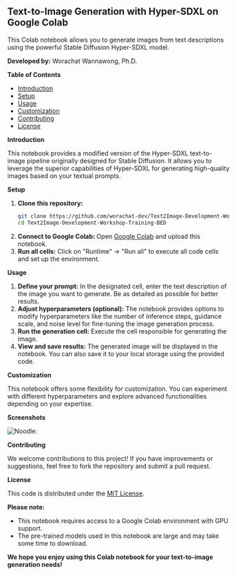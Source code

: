 ## Text-to-Image Generation with Hyper-SDXL on Google Colab

This Colab notebook allows you to generate images from text descriptions using the powerful Stable Diffusion Hyper-SDXL model. 

**Developed by:** Worachat Wannawong, Ph.D.

**Table of Contents**

* [Introduction](#introduction)
* [Setup](#setup)
* [Usage](#usage)
* [Customization](#customization)
* [Contributing](#contributing)
* [License](#license)

**Introduction**

This notebook provides a modified version of the Hyper-SDXL text-to-image pipeline originally designed for Stable Diffusion. It allows you to leverage the superior capabilities of Hyper-SDXL for generating high-quality images based on your textual prompts.

**Setup**

1. **Clone this repository:**
    ```bash
    git clone https://github.com/worachat-dev/Text2Image-Development-Workshop-Training-BED.git
    cd Text2Image-Development-Workshop-Training-BED
    ```
2. **Connect to Google Colab:**
    Open [Google Colab](https://colab.research.google.com/) and upload this notebook.
3. **Run all cells:**
    Click on "Runtime" -> "Run all" to execute all code cells and set up the environment.

**Usage**

1. **Define your prompt:**
    In the designated cell, enter the text description of the image you want to generate. Be as detailed as possible for better results.
2. **Adjust hyperparameters (optional):**
    The notebook provides options to modify hyperparameters like the number of inference steps, guidance scale, and noise level for fine-tuning the image generation process.
3. **Run the generation cell:**
    Execute the cell responsible for generating the image.
4. **View and save results:**
    The generated image will be displayed in the notebook. You can also save it to your local storage using the provided code.

**Customization**

This notebook offers some flexibility for customization. You can experiment with different hyperparameters and explore advanced functionalities depending on your expertise.

**Screenshots**

![Noodle:](.My_NoodleV01.png)

**Contributing**

We welcome contributions to this project! If you have improvements or suggestions, feel free to fork the repository and submit a pull request.

**License**

This code is distributed under the [MIT License](https://opensource.org/licenses/MIT).

**Please note:**

* This notebook requires access to a Google Colab environment with GPU support.
* The pre-trained models used in this notebook are large and may take some time to download.

**We hope you enjoy using this Colab notebook for your text-to-image generation needs!**


